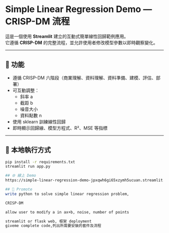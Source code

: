 # Simple Linear Regression Demo — CRISP-DM 流程

這是一個使用 **Streamlit** 建立的互動式簡單線性回歸範例應用。  
它遵循 **CRISP-DM** 的完整流程，並允許使用者修改模型參數以即時觀察變化。

---

## 🧩 功能
- 遵循 CRISP-DM 六階段（商業理解、資料理解、資料準備、建模、評估、部署）
- 可互動調整：
  - 斜率 a
  - 截距 b
  - 噪音大小
  - 資料點數 n
- 使用 sklearn 訓練線性回歸
- 即時顯示回歸線、模型方程式、R²、MSE 等指標

---

## 🚀 本地執行方式

```bash
pip install -r requirements.txt
streamlit run app.py

## 🌐 線上 Demo
https://simple-linear-regression-demo-jpxqwh6gi65xzymh5ucuan.streamlit.app/

## 📝 Promote
write python to solve simple linear regression problem,

CRISP-DM

allow user to modify a in ax+b, noise, number of points

streamlit or flask web, 框架 deployment
giveme complete code,列出所需要安裝的套件及流程